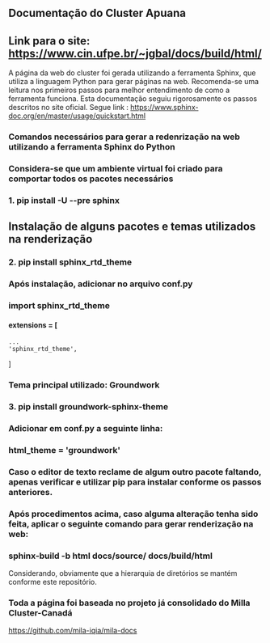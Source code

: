## **Documentação do Cluster Apuana**
## **Link para o site**: <https://www.cin.ufpe.br/~jgbal/docs/build/html/>

A página da web do cluster foi gerada utilizando a ferramenta Sphinx, que utiliza a linguagem Python para gerar páginas na web. Recomenda-se uma leitura nos primeiros passos para melhor entendimento de como a ferramenta funciona. Esta documentação seguiu rigorosamente os passos descritos no site oficial. Segue link : <https://www.sphinx-doc.org/en/master/usage/quickstart.html>
### Comandos necessários para gerar a redenrização na web utilizando a ferramenta Sphinx do Python

### Considera-se que um ambiente virtual foi criado para comportar todos os pacotes necessários

### 1.  pip install -U --pre sphinx
## Instalação de alguns pacotes e temas utilizados na renderização

### 2. pip install sphinx_rtd_theme

### Após instalação, adicionar no arquivo conf.py

### import sphinx_rtd_theme

#### extensions = [
    ...
    'sphinx_rtd_theme',
]

### Tema principal utilizado: Groundwork

### 3. pip install groundwork-sphinx-theme

### Adicionar em conf.py a seguinte linha:

### html_theme = 'groundwork'

### Caso o editor de texto reclame de algum outro pacote faltando, apenas verificar e utilizar pip para instalar conforme os passos anteriores.

### Após procedimentos acima, caso alguma alteração tenha sido feita, aplicar o seguinte comando para gerar renderização na web:


### sphinx-build -b html docs/source/ docs/build/html

Considerando, obviamente que a hierarquia de diretórios se mantém conforme este repositório.

### Toda a página foi baseada no projeto já consolidado do Milla Cluster-Canadá
<https://github.com/mila-iqia/mila-docs>
